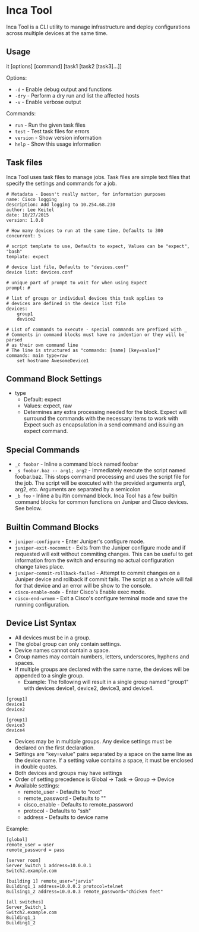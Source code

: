 Inca Tool
===========

Inca Tool is a CLI utility to manage infrastructure and deploy configurations across multiple devices at the same time.

Usage
-----

it [options] [command] [task1 [task2 [task3]...]]

Options:

- `-d` - Enable debug output and functions
- `-dry` - Perform a dry run and list the affected hosts
- `-v` - Enable verbose output

Commands:

- `run` - Run the given task files
- `test` - Test task files for errors
- `version` - Show version information
- `help` - Show this usage information

Task files
----------

Inca Tool uses task files to manage jobs. Task files are simple text files that specify the settings and commands for a job.

```
# Metadata - Doesn't really matter, for information purposes
name: Cisco logging
description: Add logging to 10.254.68.230
author: Lee Keitel
date: 10/27/2015
version: 1.0.0

# How many devices to run at the same time, Defaults to 300
concurrent: 5

# script template to use, Defaults to expect, Values can be "expect", "bash"
template: expect

# device list file, Defaults to "devices.conf"
device list: devices.conf

# unique part of prompt to wait for when using Expect
prompt: #

# list of groups or individual devices this task applies to
# devices are defined in the device list file
devices:
    group1
    device2

# List of commands to execute - special commands are prefixed with _
# Comments in command blocks must have no indention or they will be parsed
# as their own command line
# The line is structured as "commands: [name] [key=value]"
commands: main type=raw
    set hostname AwesomeDevice1
```

Command Block Settings
----------------------

- type
    - Default: expect
    - Values: expect, raw
    - Determines any extra processing needed for the block. Expect will surround the commands with the necessary items to work with Expect such as encapsulation in a send command and issuing an expect command.

Special Commands
----------------

- `_c foobar` - Inline a command block named foobar
- `_s foobar.baz -- arg1; arg2` - Immediately execute the script named foobar.baz. This stops command processing and uses the script file for the job. The script will be executed with the provided arguments arg1, arg2, etc. Arguments are separated by a semicolon
- `_b foo` - Inline a builtin command block. Inca Tool has a few builtin command blocks for common functions on Juniper and Cisco devices. See below.

Builtin Command Blocks
----------------------

- `juniper-configure` - Enter Juniper's configure mode.
- `juniper-exit-nocommit` - Exits from the Juniper configure mode and if requested will exit without commiting changes. This can be useful to get information from the switch and ensuring no actual configuration change takes place.
- `juniper-commit-rollback-failed` - Attempt to commit changes on a Juniper device and rollback if commit fails. The script as a whole will fail for that device and an error will be show to the console.
- `cisco-enable-mode` - Enter Cisco's Enable exec mode.
- `cisco-end-wrmem` - Exit a Cisco's configure terminal mode and save the running configuration.

Device List Syntax
------------------

- All devices must be in a group.
- The global group can only contain settings.
- Device names cannot contain a space.
- Group names may contain numbers, letters, underscores, hyphens and spaces.
- If multiple groups are declared with the same name, the devices will be appended to a single group.
    - Example: The following will result in a single group named "group1" with devices device1, device2, device3, and device4.
```
[group1]
device1
device2

[group1]
device3
device4
```

- Devices may be in multiple groups. Any device settings must be declared on the first declaration.
- Settings are "key=value" pairs separated by a space on the same line as the device name. If a setting value contains a space, it must be enclosed in double quotes.
- Both devices and groups may have settings
- Order of setting precedence is Global -> Task -> Group -> Device
- Available settings:
    - remote_user - Defaults to "root"
    - remote_password - Defaults to ""
    - cisco_enable - Defaults to remote_password
    - protocol - Defaults to "ssh"
    - address - Defaults to device name

Example:

```
[global]
remote_user = user
remote_password = pass

[server room]
Server_Switch_1 address=10.0.0.1
Switch2.example.com

[building 1] remote_user="jarvis"
Building1_1 address=10.0.0.2 protocol=telnet
Builsing1_2 address=10.0.0.3 remote_password="chicken feet"

[all switches]
Server_Switch_1
Switch2.example.com
Building1_1
Building1_2
```

